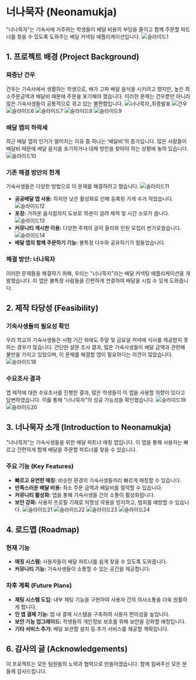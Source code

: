 # 너나묵자 (Neonamukja)

"너나묵자"는 기숙사에 거주하는 학생들이 배달 비용의 부담을 줄이고 함께 주문할 파트너를 찾을 수 있도록 도와주는 배달 커넥팅 애플리케이션입니다.
![슬라이드1](https://github.com/user-attachments/assets/6d4848fe-5783-46d2-9e57-4a8aad5e93c8)

## 1. 프로젝트 배경 (Project Background)

### 짜증난 건우
건우는 기숙사에서 생활하는 학생으로, 배가 고파 배달 음식을 시키려고 했지만, 높은 최소주문금액과 배달비 때문에 주문을 포기해야 했습니다. 이러한 문제는 건우뿐만 아니라 많은 기숙사생들이 공통적으로 겪고 있는 불편함입니다.
![너나묵자_최종발표](https://github.com/user-attachments/assets/2abc6c23-1c41-4bed-9f13-15b1df77acfd)
![건우](https://github.com/user-attachments/assets/8e904e8b-7be0-4b77-832b-a47db677021b)
![슬라이드6](https://github.com/user-attachments/assets/870f0fc6-271a-48b9-b3a4-3ab7c982a05d)
![슬라이드7](https://github.com/user-attachments/assets/54a0b4ea-2d08-4f08-87a6-f724984f1341)
![슬라이드8](https://github.com/user-attachments/assets/a91c26ff-18b4-4f50-80dd-739f685a4215)
![슬라이드9](https://github.com/user-attachments/assets/9b73408f-c383-4de6-a0a7-32dadffd3c83)


### 배달 앱의 하락세
최근 배달 앱의 인기가 떨어지는 이유 중 하나는 '배달비'의 증가입니다. 많은 사람들이 배달비 때문에 배달 음식을 포기하거나 대체 방안을 찾아야 하는 상황에 놓여 있습니다.
![슬라이드10](https://github.com/user-attachments/assets/65b373f0-1b15-4494-8d03-eb819f56e323)

### 기존 해결 방안의 한계
기숙사생들은 다양한 방법으로 이 문제를 해결하려고 했습니다.
![슬라이드11](https://github.com/user-attachments/assets/4d58f047-68a3-4e6e-ae1d-59a244130f6d)
- **공공배달 앱 사용:** 하지만 낮은 활성화로 인해 등록된 가게 수가 적었습니다.
![슬라이드12](https://github.com/user-attachments/assets/2cd49ff1-bf7c-428b-96b8-2c429fb3db37)
- **포장:** 가까운 음식점까지 도보로 15분이 걸려 체력 및 시간 소모가 큽니다.
![슬라이드13](https://github.com/user-attachments/assets/c7bc6de9-4ce7-465e-b429-c2e30bebcdc7)
- **커뮤니티 게시판 이용:** 다양한 주제의 글이 올라와 인원 모집이 번거로웠습니다.
![슬라이드14](https://github.com/user-attachments/assets/41edc5ed-ece1-4181-9fce-a3a4f1e73792)
- **배달 앱의 함께 주문하기 기능:** 불특정 다수와 공유하기가 힘들었습니다.



### 해결 방안: 너나묵자
이러한 문제들을 해결하기 위해, 우리는 "너나묵자"라는 배달 커넥팅 애플리케이션을 개발했습니다. 이 앱은 불특정 사람들을 간편하게 연결하여 배달을 시킬 수 있게 도와줍니다.

## 2. 제작 타당성 (Feasibility)

### 기숙사생들의 필요성 확인
우리 학교의 기숙사생들은 시험 기간 외에도 주말 및 금요일 저녁에 식사를 제공받지 못하는 경우가 많습니다. 간단한 설문 조사 결과, 많은 기숙사생들이 배달 금액과 관련해 불만을 가지고 있었으며, 이 문제를 해결할 앱이 필요하다는 의견이 많았습니다.
![슬라이드18](https://github.com/user-attachments/assets/52fe4b2b-5adb-4071-8717-144c05da55f4)

### 수요조사 결과
앱 제작에 대한 수요조사를 진행한 결과, 많은 학생들이 이 앱을 사용할 의향이 있다고 답변하였습니다. 이를 통해 "너나묵자"의 성공 가능성을 확인했습니다.
![슬라이드19](https://github.com/user-attachments/assets/2b31ace3-ef8d-4201-aa3b-e319988bcbad)
![슬라이드20](https://github.com/user-attachments/assets/54b44173-040c-4eb2-9666-fc91e0fe14bb)

## 3. 너나묵자 소개 (Introduction to Neonamukja)

"너나묵자"는 기숙사생들을 위한 배달 파트너 매칭 앱입니다. 이 앱을 통해 사용자는 빠르고 간편하게 함께 배달을 주문할 파트너를 찾을 수 있습니다.

### 주요 기능 (Key Features)
- **빠르고 유연한 매칭:** 비슷한 환경의 기숙사생들끼리 빠르게 매칭할 수 있습니다.
- **만족스러운 배달 비용:** 최소 주문 금액과 배달비를 절약할 수 있습니다.
- **커뮤니티 활성화:** 앱을 통해 기숙사생들 간의 소통이 활성화됩니다.
- **보안 강화:** 사용자 프로필 기재로 익명성 악용을 방지하고, 범죄를 예방할 수 있습니다.
![슬라이드21](https://github.com/user-attachments/assets/38e07e69-9e9a-4626-bd36-7a28145f2515)
![슬라이드22](https://github.com/user-attachments/assets/80b223d5-4234-4c7c-911b-129fa2e8d00c)
![슬라이드23](https://github.com/user-attachments/assets/fdd3d282-d663-4802-b967-7e58f36d3d8e)
![슬라이드24](https://github.com/user-attachments/assets/997e1d68-cdb6-4c03-925e-93023ee929c9)

## 4. 로드맵 (Roadmap)

### 현재 기능
- **매칭 시스템:** 사용자들이 배달 파트너를 쉽게 찾을 수 있도록 도와줍니다.
- **커뮤니티 기능:** 기숙사생들이 소통할 수 있는 공간을 제공합니다.

### 차후 계획 (Future Plans)
- **채팅 시스템 도입:** 내부 채팅 기능을 구현하여 사용자 간의 의사소통을 더욱 원활하게 합니다.
- **인 앱 결제 기능:** 앱 내 결제 시스템을 구축하여 사용자 편의성을 높입니다.
- **보안 기능 업그레이드:** 학생들의 개인정보 보호를 위해 보안을 강화할 예정입니다.
- **기타 서비스 추가:** 배달 보관함 설치 등 추가 서비스를 제공할 계획입니다.



## 6. 감사의 글 (Acknowledgements)
이 프로젝트는 모든 팀원들의 노력과 협력으로 만들어졌습니다. 함께 힘써주신 모든 분들께 감사드립니다.


